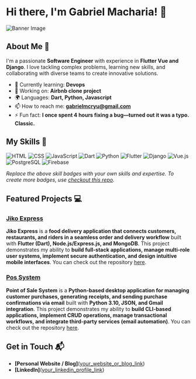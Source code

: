 # Hi there, I'm Gabriel Macharia! 👋

![Banner Image](your_banner_image_url_here)

## About Me 🚀

I'm a passionate **Software Engineer** with experience in **Flutter Vue and Django**. I love tackling complex problems, learning new skills, and collaborating with diverse teams to create innovative solutions.

- 🌱 Currently learning: **Devops**
- 🔭 Working on: **Airbnb clone project**
- 🌍 Languages: **Dart, Python, Javascript**
- 📫 How to reach me: **gabrielmcryu@gmail.com**
- ⚡ Fun fact: **I once spent 4 hours fixing a bug—turned out it was a typo. Classic.**

## My Skills 🧠

![HTML](https://img.shields.io/badge/-HTML-E34F26?style=flat-square&logo=html5&logoColor=white)
![CSS](https://img.shields.io/badge/-CSS-1572B6?style=flat-square&logo=css3&logoColor=white)
![JavaScript](https://img.shields.io/badge/-JavaScript-F7DF1E?style=flat-square&logo=javascript&logoColor=black)
![Dart](https://img.shields.io/badge/Dart-0175C2?logo=dart&logoColor=white)
![Python](https://img.shields.io/badge/Python-3776AB?logo=python&logoColor=white)
![Flutter](https://img.shields.io/badge/Flutter-02569B?logo=flutter&logoColor=white)
![Django](https://img.shields.io/badge/Django-092E20?logo=django&logoColor=white)
![Vue.js](https://img.shields.io/badge/Vue.js-4FC08D?logo=vue.js&logoColor=white)
![PostgreSQL](https://img.shields.io/badge/PostgreSQL-4169E1?logo=postgresql&logoColor=white)
![Firebase](https://img.shields.io/badge/Firebase-FFCA28?logo=firebase&logoColor=black)

*Replace the above skill badges with your own skills and expertise. To create more badges, use [checkout this repo](https://github.com/alexandresanlim/Badges4-README.md-Profile).*

## Featured Projects 💻

### [Jiko Express](https://github.com/GabrielMcryu/JikoExpress)

**Jiko Express** is a **food delivery application that connects customers, restaurants, and riders in a seamless order and delivery workflow** built with **Flutter (Dart), Node.js/Express.js, and MongoDB**. This project demonstrates my ability to **build full-stack applications, manage multi-role user systems, implement secure authentication, and design intuitive mobile interfaces**. You can check out the repository [here](https://github.com/GabrielMcryu/JikoExpress).

### [Pos System](https://github.com/GabrielMcryu/pos-system)

**Point of Sale System** is a **Python-based desktop application for managing customer purchases, generating receipts, and sending purchase confirmations via email** built with **Python 3.10, JSON, and Gmail integration**. This project demonstrates my ability to **build CLI-based applications, implement CRUD operations, manage transactional workflows, and integrate third-party services (email automation)**. You can check out the repository [here](https://github.com/GabrielMcryu/pos-system).

## Get in Touch 📬

- **[Personal Website / Blog]**([your_website_or_blog_link](https://gmacharia.netlify.app/))
- **[LinkedIn]**([your_linkedin_profile_link](https://www.linkedin.com/in/gabriel-n-macharia/))


